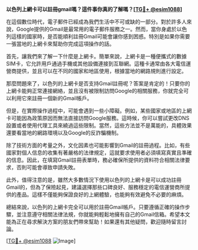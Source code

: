 **以色列上網卡可以註冊gmail嗎？這件事你真的了解嗎？[[TG💪+ @esim1088](https://t.me/s/esim1088)]**

在這個數位時代，電子郵件已經成為我們生活中不可或缺的一部分。對於許多人來說，Google提供的Gmail是最常用的電子郵件服務之一。然而，當你身處於以色列這樣的國家時，是否能順利註冊Gmail可能會讓你感到困惑。特別是如果你需要一張當地的上網卡來幫助你完成這項操作的話。

首先，讓我們來了解一下什麼是上網卡。簡單來說，上網卡是一種便攜式的數據SIM卡，它允許用戶通過手機或其他設備連接到互聯網。這種卡通常由各大電信運營商提供，並且可以在不同的國家和地區使用，根據當地的網路規則進行設定。

那麼問題來了，以色列的上網卡是否支持Gmail註冊呢？答案是肯定的！只要你的上網卡能夠正常連接網絡，並且沒有被限制訪問Google的相關服務，你就完全可以利用它來註冊一個新的Gmail帳戶。

但是，在實際操作過程中，可能會遇到一些小障礙。例如，某些國家或地區的上網卡可能因為政策原因而無法直接訪問Google服務。這時候，你可以嘗試更改DNS設置或者使用代理工具來繞過這些限制。當然，這些方法並不是萬能的，具體效果還要看當地的網路環境以及Google的反詐騙機制。

除了技術方面的考量之外，文化因素也可能影響到Gmail的註冊過程。比如，有些國家對個人信息的收集有著嚴格的法律規定，這就要求使用者必須填寫真實且準確的信息。因此，在填寫Gmail註冊表單時，務必確保所提供的資料符合相關法律要求，否則可能會導致申請失敗。

此外，值得注意的是，雖然大多數情況下使用以色列的上網卡是可以成功註冊Gmail的，但為了保險起見，建議選擇那些口碑良好、服務穩定的電信運營商所提供的產品。這樣不僅能夠保證良好的上網體驗，也能夠有效避免不必要的麻煩。

總結來說，以色列的上網卡完全可以用於註冊Gmail帳戶。只要遵循正確的操作步驟，並注意遵守相關法律法規，你就能夠輕鬆地擁有自己的Gmail信箱。希望本文能為正在尋求解決方案的朋友們帶來幫助！如果還有其他疑問，歡迎隨時留言討論。

[[TG💪+ @esim1088](https://t.me/s/esim1088) ![Image](https://i.postimg.cc/4NQfJmqS/Snipaste-2025-05-13-00-14-12.png)]